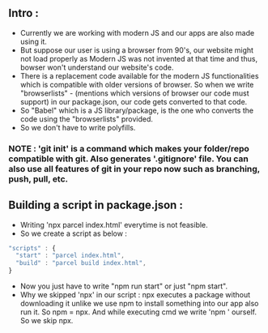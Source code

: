 ## Intro :

- Currently we are working with modern JS and our apps are also made using it.
- But suppose our user is using a browser from 90's, our website might not load properly as Modern JS was not invented at that time and thus, bowser won't understand our website's code.
- There is a replacement code available for the modern JS functionalities which is compatible with older versions of browser. So when we write "browserlists" - (mentions which versions of browser our code must support) in our package.json, our code gets converted to that code.
- So "Babel" which is a JS library/package, is the one who converts the code using the "browserlists" provided.
- So we don't have to write polyfills.

### NOTE : 'git init' is a command which makes your folder/repo compatible with git. Also generates '.gitignore' file. You can also use all features of git in your repo now such as branching, push, pull, etc.

## Building a script in package.json :

- Writing 'npx parcel index.html' everytime is not feasible.
- So we create a script as below :
```js
"scripts" : {
  "start" : "parcel index.html",
  "build" : "parcel build index.html",
}
```
- Now you just have to write "npm run start" or just "npm start".
- Why we skipped 'npx' in our script : npx executes a package without downloading it unlike we use npm to install something into our app also run it. So npm = npx. And while executing cmd we write 'npm ' ourself. So we skip npx.
